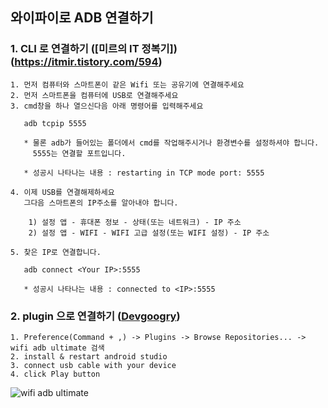 
## 와이파이로 ADB 연결하기 

### 1. CLI 로 연결하기 ([미르의 IT 정복기])(https://itmir.tistory.com/594)


    1. 먼저 컴퓨터와 스마트폰이 같은 Wifi 또는 공유기에 연결해주세요
    2. 먼저 스마트폰을 컴퓨터에 USB로 연결해주세요
    3. cmd창을 하나 열으신다음 아래 명령어를 입력해주세요
       
       adb tcpip 5555
       
       * 물론 adb가 들어있는 폴더에서 cmd를 작업해주시거나 환경변수를 설정하셔야 합니다.
         5555는 연결할 포트입니다.
       
       * 성공시 나타나는 내용 : restarting in TCP mode port: 5555

    4. 이제 USB를 연결해제하세요
       그다음 스마트폰의 IP주소를 알아내야 합니다.

        1) 설정 앱 - 휴대폰 정보 - 상태(또는 네트워크) - IP 주소
        2) 설정 앱 - WIFI - WIFI 고급 설정(또는 WIFI 설정) - IP 주소

    5. 찾은 IP로 연결합니다. 
       
       adb connect <Your IP>:5555

       * 성공시 나타나는 내용 : connected to <IP>:5555
      

### 2. plugin 으로 연결하기 ([Devgoogry](https://googry.tistory.com/23))
    
    1. Preference(Command + ,) -> Plugins -> Browse Repositories... -> wifi adb ultimate 검색
    2. install & restart android studio
    3. connect usb cable with your device
    4. click Play button 
    
![wifi adb ultimate](https://t1.daumcdn.net/cfile/tistory/99361C3359993DAC0C)